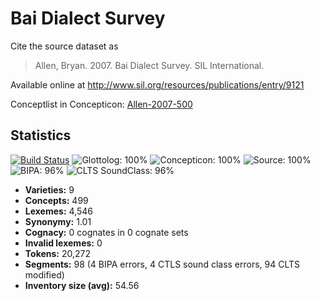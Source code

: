 # Bai Dialect Survey

Cite the source dataset as

> Allen, Bryan. 2007. Bai Dialect Survey. SIL International.

Available online at http://www.sil.org/resources/publications/entry/9121

Conceptlist in Concepticon: [Allen-2007-500](http://concepticon.clld.org/contributions/Allen-2007-500)

## Statistics


[![Build Status](https://travis-ci.org/lexibank/allenbai.svg?branch=master)](https://travis-ci.org/lexibank/allenbai)
![Glottolog: 100%](https://img.shields.io/badge/Glottolog-100%25-brightgreen.svg "Glottolog: 100%")
![Concepticon: 100%](https://img.shields.io/badge/Concepticon-100%25-brightgreen.svg "Concepticon: 100%")
![Source: 100%](https://img.shields.io/badge/Source-100%25-brightgreen.svg "Source: 100%")
![BIPA: 96%](https://img.shields.io/badge/BIPA-96%25-green.svg "BIPA: 96%")
![CLTS SoundClass: 96%](https://img.shields.io/badge/CLTS%20SoundClass-96%25-green.svg "CLTS SoundClass: 96%")

- **Varieties:** 9
- **Concepts:** 499
- **Lexemes:** 4,546
- **Synonymy:** 1.01
- **Cognacy:** 0 cognates in 0 cognate sets
- **Invalid lexemes:** 0
- **Tokens:** 20,272
- **Segments:** 98 (4 BIPA errors, 4 CTLS sound class errors, 94 CLTS modified)
- **Inventory size (avg):** 54.56